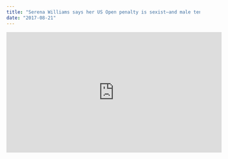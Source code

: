 ```yaml
---
title: "Serena Williams says her US Open penalty is sexist—and male tennis players agree. Don't believe them? Watch."
date: "2017-08-21"
---
```


<iframe src="https://www.facebook.com/plugins/video.php?href=https%3A%2F%2Fwww.facebook.com%2Fglobe%2Fvideos%2F243973866266571%2F&width=560&show_text=false&height=314&appId" width="560" height="314" style="border:none;overflow:hidden" scrolling="no" frameborder="0" allowTransparency="true" allow="encrypted-media" allowFullScreen="true"></iframe>